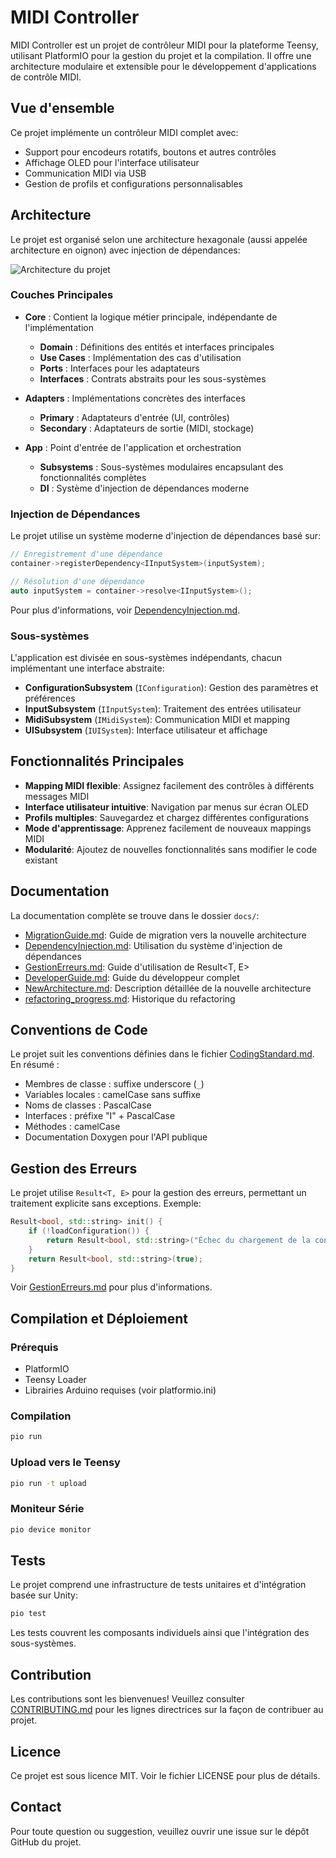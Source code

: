 # MIDI Controller

MIDI Controller est un projet de contrôleur MIDI pour la plateforme Teensy, utilisant PlatformIO pour la gestion du projet et la compilation. Il offre une architecture modulaire et extensible pour le développement d'applications de contrôle MIDI.

## Vue d'ensemble

Ce projet implémente un contrôleur MIDI complet avec:
- Support pour encodeurs rotatifs, boutons et autres contrôles
- Affichage OLED pour l'interface utilisateur
- Communication MIDI via USB
- Gestion de profils et configurations personnalisables

## Architecture

Le projet est organisé selon une architecture hexagonale (aussi appelée architecture en oignon) avec injection de dépendances:

![Architecture du projet](docs/assets/architecture_diagram.png)

### Couches Principales

- **Core** : Contient la logique métier principale, indépendante de l'implémentation
  - **Domain** : Définitions des entités et interfaces principales
  - **Use Cases** : Implémentation des cas d'utilisation
  - **Ports** : Interfaces pour les adaptateurs
  - **Interfaces** : Contrats abstraits pour les sous-systèmes

- **Adapters** : Implémentations concrètes des interfaces
  - **Primary** : Adaptateurs d'entrée (UI, contrôles)
  - **Secondary** : Adaptateurs de sortie (MIDI, stockage)

- **App** : Point d'entrée de l'application et orchestration
  - **Subsystems** : Sous-systèmes modulaires encapsulant des fonctionnalités complètes
  - **DI** : Système d'injection de dépendances moderne

### Injection de Dépendances

Le projet utilise un système moderne d'injection de dépendances basé sur:

```cpp
// Enregistrement d'une dépendance
container->registerDependency<IInputSystem>(inputSystem);

// Résolution d'une dépendance
auto inputSystem = container->resolve<IInputSystem>();
```

Pour plus d'informations, voir [DependencyInjection.md](docs/DependencyInjection.md).

### Sous-systèmes

L'application est divisée en sous-systèmes indépendants, chacun implémentant une interface abstraite:

- **ConfigurationSubsystem** (`IConfiguration`): Gestion des paramètres et préférences
- **InputSubsystem** (`IInputSystem`): Traitement des entrées utilisateur
- **MidiSubsystem** (`IMidiSystem`): Communication MIDI et mapping
- **UISubsystem** (`IUISystem`): Interface utilisateur et affichage

## Fonctionnalités Principales

- **Mapping MIDI flexible**: Assignez facilement des contrôles à différents messages MIDI
- **Interface utilisateur intuitive**: Navigation par menus sur écran OLED
- **Profils multiples**: Sauvegardez et chargez différentes configurations
- **Mode d'apprentissage**: Apprenez facilement de nouveaux mappings MIDI
- **Modularité**: Ajoutez de nouvelles fonctionnalités sans modifier le code existant

## Documentation

La documentation complète se trouve dans le dossier `docs/`:

- [MigrationGuide.md](docs/MigrationGuide.md): Guide de migration vers la nouvelle architecture
- [DependencyInjection.md](docs/DependencyInjection.md): Utilisation du système d'injection de dépendances
- [GestionErreurs.md](docs/GestionErreurs.md): Guide d'utilisation de Result<T, E>
- [DeveloperGuide.md](docs/DeveloperGuide.md): Guide du développeur complet
- [NewArchitecture.md](docs/NewArchitecture.md): Description détaillée de la nouvelle architecture
- [refactoring_progress.md](docs/refactoring_progress.md): Historique du refactoring

## Conventions de Code

Le projet suit les conventions définies dans le fichier [CodingStandard.md](CodingStandard.md). En résumé :

- Membres de classe : suffixe underscore (`_`) 
- Variables locales : camelCase sans suffixe
- Noms de classes : PascalCase
- Interfaces : préfixe "I" + PascalCase
- Méthodes : camelCase
- Documentation Doxygen pour l'API publique

## Gestion des Erreurs

Le projet utilise `Result<T, E>` pour la gestion des erreurs, permettant un traitement explicite sans exceptions. Exemple:

```cpp
Result<bool, std::string> init() {
    if (!loadConfiguration()) {
        return Result<bool, std::string>("Échec du chargement de la configuration");
    }
    return Result<bool, std::string>(true);
}
```

Voir [GestionErreurs.md](docs/GestionErreurs.md) pour plus d'informations.

## Compilation et Déploiement

### Prérequis
- PlatformIO
- Teensy Loader
- Librairies Arduino requises (voir platformio.ini)

### Compilation
```bash
pio run
```

### Upload vers le Teensy
```bash
pio run -t upload
```

### Moniteur Série
```bash
pio device monitor
```

## Tests

Le projet comprend une infrastructure de tests unitaires et d'intégration basée sur Unity:

```bash
pio test
```

Les tests couvrent les composants individuels ainsi que l'intégration des sous-systèmes.

## Contribution

Les contributions sont les bienvenues! Veuillez consulter [CONTRIBUTING.md](CONTRIBUTING.md) pour les lignes directrices sur la façon de contribuer au projet.

## Licence

Ce projet est sous licence MIT. Voir le fichier LICENSE pour plus de détails.

## Contact

Pour toute question ou suggestion, veuillez ouvrir une issue sur le dépôt GitHub du projet.
